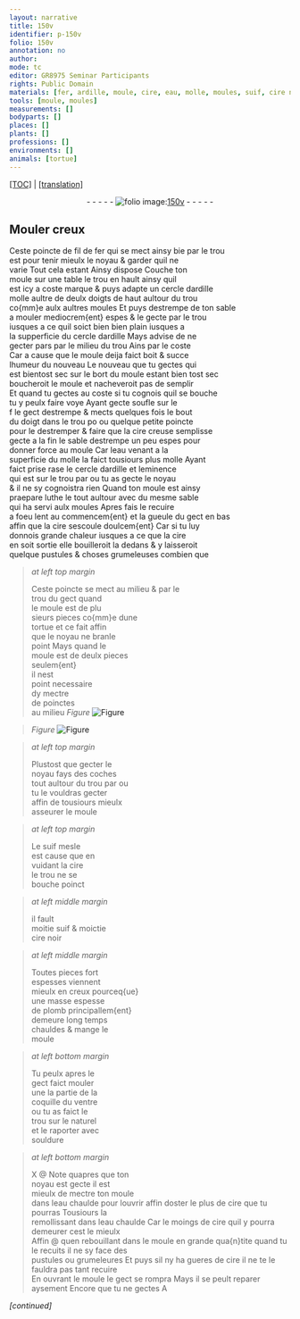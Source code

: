 ```yaml
---
layout: narrative
title: 150v
identifier: p-150v
folio: 150v
annotation: no
author:
mode: tc
editor: GR8975 Seminar Participants
rights: Public Domain
materials: [fer, ardille, moule, cire, eau, molle, moules, suif, cire noir, plomb]
tools: [moule, moules]
measurements: []
bodyparts: []
places: []
plants: []
professions: []
environments: []
animals: [tortue]
---
```


<p><a href="{{ site.baseurl }}/diplomatic/" target="_blank">[TOC]</a> | <a href="{{ site.baseurl }}/texts/p-150v_tl/ target="_blank"">[translation]</a></p><div class="folio" align="center">- - - - - <a href="http://gallica.bnf.fr/ark:/12148/btv1b10500001g/f306.image" target="_blank"><img src="https://cu-mkp.github.io/2017-workshop-edition/assets/photo-icon.png" alt="folio image: " style="display:inline-block; margin-bottom:-3px;"/>150v</a> - - - - - </div>  
  

## Mouler creux

 
Ceste poincte de fil de <span class="m">fer</span> qui se mect ainsy <span class="del">bie</span> par le trou<br/> est pour tenir mieulx le noyau & garder quil ne<br/> varie Tout cela estant Ainsy dispose Couche ton<br/> <span class="tl">moule</span> sur une table le trou en hault ainsy quil<br/> est icy a coste marque & puys adapte un cercle d<span class="m">ardille</span><br/> molle <span class="del">aultre</span> de deulx doigts de haut aultour du trou<br/> co{mm}e aulx aultres <span class="tl">moules</span> Et puys destrempe de ton sable<br/> a mouler mediocrem{ent} espes & le gecte par le trou<br/> iusques a ce quil soict bien bien plain iusques a<br/> la supperficie du cercle d<span class="m">ardille</span> Mays advise de ne<br/> gecter pa<span class="del">r</span>s par le milieu du trou Ains par le coste<br/> Car a cause que le <span class="m">moule</span> deija faict boit & succe<br/> lhumeur <span class="del">du nouveau</span> Le nouveau que tu gectes <span class="del">qui</span><br/> <span class="del">est bientost sec</span> sur le bort du <span class="m">moule</span> estant bien tost sec<br/> boucheroit le <span class="m">moule</span> et nacheveroit pas de semplir<br/> Et quand tu gectes au coste si tu cognois quil se bouche<br/> tu y peulx faire voye Ayant gecte soufle sur le<br/> <span class="del">f</span> le gect destrempe & mects quelques fois le bout<br/> du doigt dans le trou <span class="del">po</span> ou quelque petite poincte<br/> pour le destremper & faire que la <span class="m">cire</span> creuse semplisse<br/> gecte a la fin le sable destrempe un peu espes pour<br/> donner force au <span class="m">moule</span> Car l<span class="m">eau</span> venant a la<br/> superficie du <span class="m">molle</span> la faict tousiours plus molle Ayant<br/> faict prise rase le cercle d<span class="m">ardille</span> et leminence<br/> qui est sur le trou par ou tu as gecte le noyau<br/> & il ne sy cognoistra rien Quand ton <span class="m">moule</span> est ainsy<br/> praepare luthe le tout aultour avec du mesme sable<br/> qui ha servi aulx <span class="m">moules</span> Apres fais le recuire<br/> a foeu lent au commencem{ent} et la gueule du gect en bas<br/> affin que la <span class="m">cire</span> sescoule doulcem{ent} Car si tu luy<br/> donnois grande chaleur iusques a ce que la <span class="m">cire</span><br/> en soit sortie elle bouilleroit la dedans & y laisseroit<br/> quelque pustules & choses grumeleuses combien que
 
> *at left top margin*
> 
> 
> Ceste poincte se mect au milieu & par le<br/> trou du gect quand<br/> le <span class="m">moule</span> est de plu<br/> sieurs pieces co{mm}e dune<br/> <span class="al">tortue</span> et ce fait affin<br/> que le noyau ne branle<br/> point Mays quand le<br/> <span class="m">moule</span> est de deulx pieces<br/> seulem{ent}<br/> il nest<br/> point necessaire<br/> dy mectre<br/> de poinctes<br/> au milieu 
> *Figure*
> <a href="https://drive.google.com/open?id=0B9-oNrvWdlO5eVVJSjUwSFhpUzg" target="_blank"><img src="https://cu-mkp.github.io/GR8975-edition/assets/photo-icon.png" alt="Figure" style="display:inline-block; margin-bottom:-3px;"/></a>
 
> *Figure*
> <a href="https://drive.google.com/open?id=0B9-oNrvWdlO5SUk5cUNtNnpqbXc" target="_blank"><img src="https://cu-mkp.github.io/GR8975-edition/assets/photo-icon.png" alt="Figure" style="display:inline-block; margin-bottom:-3px;"/></a>
 
 
> *at left top margin*
> 
> 
>  Plustost que gecter le<br/> noyau fays des coches<br/> tout aultour du trou par ou<br/> tu le vouldras gecter<br/> affin de tousiours mieulx<br/> asseurer le <span class="m">moule</span>
 
> *at left top margin*
> 
> 
> Le <span class="m">suif</span> mesle<br/> est cause que en<br/> vuidant la <span class="m">cire</span><br/> le trou ne se<br/> bouche poinct
 
> *at left middle margin*
> 
> 
> il fault<br/> moitie <span class="m">suif</span> & moictie<br/> <span class="m">cire noir</span>
 
> *at left middle margin*
> 
> 
>  Toutes pieces fort<br/> espesses viennent<br/> mieulx en creux pourceq{ue}<br/> une masse espesse<br/> de <span class="m">plomb</span> principallem{ent} <br/> demeure long temps<br/> chauldes & mange le<br/> <span class="m">moule</span>
 
> *at left bottom margin*
> 
> 
>  Tu peulx apres le<br/> gect faict mouler<br/> <span class="del">une</span> la partie de la<br/> coquille du ventre<br/> ou tu as faict le<br/> trou sur le naturel<br/> et le raporter avec<br/> souldure
 
> *at left bottom margin*
> 
> 
>  X @ Note quapres que ton<br/> noyau est gecte il est<br/> mieulx de mectre ton <span class="m">moule</span><br/> dans l<span class="m">eau</span> chaulde pour louvrir affin doster le plus de <span class="m">cire</span> que tu pourras Tousiours la<br/> remollissant dans l<span class="m">eau</span> chaulde Car le moings de <span class="m">cire</span> quil y pourra demeurer cest le mieulx <br/> Affin @ quen rebouillant dans le <span class="m">moule</span> en grande qua{n}tite quand tu le recuits il ne sy face des <br/> pustules ou grumeleures Et puys sil ny ha gueres de <span class="m">cire</span> il ne te le fauldra pas tant recuire <br/> En ouvrant le <span class="m">moule</span> le gect se rompra Mays il se peult reparer aysement Encore que tu ne gectes A 
 
*[continued]*
 
